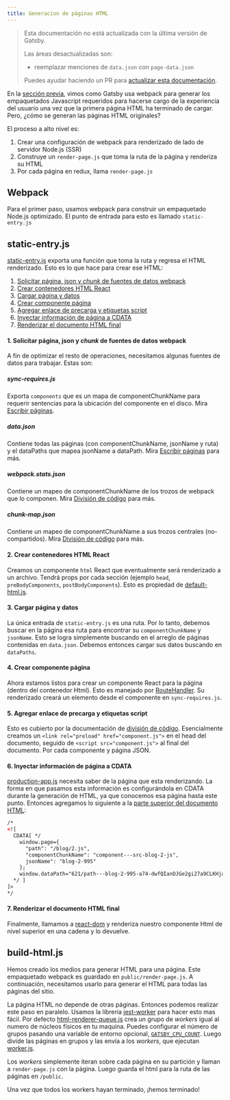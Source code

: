 ```yaml
---
title: Generacion de páginas HTML
---
```


> Esta documentación no está actualizada con la última versión de Gatsby.
>
> Las áreas desactualizadas son:
>
> - reemplazar menciones de `data.json` con `page-data.json`
>
> Puedes ayudar haciendo un PR para [actualizar esta documentación](https://github.com/gatsbyjs/gatsby/issues/14228).

En la [sección previa](/docs/production-app/), vimos como Gatsby usa webpack para generar los empaquetados Javascript requeridos para hacerse cargo de la experiencia del usuario una vez que la primera página HTML ha terminado de cargar. Pero, ¿cómo se generan las páginas HTML originales?

El proceso a alto nivel es:

1. Crear una configuración de webpack para renderizado de lado de servidor Node.js (SSR)
1. Construye un `render-page.js` que toma la ruta de la página y renderiza su HTML
1. Por cada página en redux, llama `render-page.js`

## Webpack

Para el primer paso, usamos webpack para construir un empaquetado Node.js optimizado. El punto de entrada para esto es llamado `static-entry.js`

## static-entry.js

[static-entry.js](https://github.com/gatsbyjs/gatsby/blob/master/packages/gatsby/cache-dir/static-entry.js) exporta una función que toma la ruta y regresa el HTML renderizado. Esto es lo que hace para crear ese HTML:

1. [Solicitar página, json y _chunk_ de fuentes de datos webpack](/docs/html-generation/#1-require-page-json-and-webpack-chunk-data-sources)
2. [Crear contenedores HTML React](/docs/html-generation/#2-create-html-react-container)
3. [Cargar página y datos](/docs/html-generation/#3-load-page-and-data)
4. [Crear componente página](/docs/html-generation/#4-create-page-component)
5. [Agregar enlace de precarga y etiquetas script](/docs/html-generation/#5-add-preload-link-and-script-tags)
6. [Inyectar información de página a CDATA](/docs/html-generation/#6-inject-page-info-to-cdata)
7. [Renderizar el documento HTML final](/docs/html-generation/#7-render-final-html-document)

#### 1. Solicitar página, json y _chunk_ de fuentes de datos webpack

A fin de optimizar el resto de operaciones, necesitamos algunas fuentes de datos para trabajar. Estas son:

##### sync-requires.js

Exporta `components` que es un mapa de componentChunkName para requerir sentencias para la ubicación del componente en el disco. Mira [Escribir páginas](/docs/write-pages/#sync-requiresjs).

##### data.json

Contiene todas las páginas (con componentChunkName, jsonName y ruta) y el dataPaths que mapea jsonName a dataPath. Mira [Escribir páginas](/docs/write-pages/#datajson) para más.

##### webpack.stats.json

Contiene un mapeo de componentChunkName de los trozos de webpack que lo componen. Mira [División de código](/docs/how-code-splitting-works/#webpackstatsjson) para más.

##### chunk-map.json

Contiene un mapeo de componentChunkName a sus trozos centrales (no-compartidos). Mira [División de código](/docs/how-code-splitting-works/#chunk-mapjson) para más.

#### 2. Crear contenedores HTML React

Creamos un componente `html` React que eventualmente será renderizado a un archivo. Tendrá props por cada sección (ejemplo `head`, `preBodyComponents`, `postBodyComponents`). Esto es propiedad de [default-html.js](https://github.com/gatsbyjs/gatsby/blob/master/packages/gatsby/cache-dir/default-html.js).

#### 3. Cargar página y datos

La única entrada de `static-entry.js` es una ruta. Por lo tanto, debemos buscar en la página esa ruta para encontrar su `componentChunkName` y `jsonName`. Esto se logra simplemente buscando en el arreglo de páginas contenidas en `data.json`. Debemos entonces cargar sus datos buscando en `dataPaths`.

#### 4. Crear componente página

Ahora estamos listos para crear un componente React para la página (dentro del contenedor Html). Esto es manejado por [RouteHandler](https://github.com/gatsbyjs/gatsby/blob/master/packages/gatsby/cache-dir/static-entry.js#L123). Su renderizado creará un elemento desde el componente en `sync-requires.js`.

#### 5. Agregar enlace de precarga y etiquetas script

Esto es cubierto por la documentación de [división de código](/docs/how-code-splitting-works/#construct-link-and-script-tags-for-current-page). Esencialmente creamos un `<link rel="preload" href="component.js">` en el head del documento, seguido de `<script src="component.js">` al final del documento. Por cada componente y página JSON.

#### 6. Inyectar información de página a CDATA

[production-app.js](/docs/production-app/#first-load) necesita saber de la página que esta renderizando. La forma en que pasamos esta información es configurándola en CDATA durante la generación de HTML, ya que conocemos esa página hasta este punto. Entonces agregamos lo siguiente a la [parte superior del documento HTML](https://github.com/gatsbyjs/gatsby/blob/master/packages/gatsby/cache-dir/static-entry.js#L325):

```html
/*
<![
  CDATA[ */
    window.page={
      "path": "/blog/2.js",
      "componentChunkName": "component---src-blog-2-js",
      jsonName": "blog-2-995"
    };
    window.dataPath="621/path---blog-2-995-a74-dwfQIanOJGe2gi27a9CLKHjamc";
  */ ]
]>
*/
```

#### 7. Renderizar el documento HTML final

Finalmente, llamamos a [react-dom](https://reactjs.org/docs/react-dom.html) y renderiza nuestro componente Html de nivel superior en una cadena y lo devuelve.

## build-html.js

Hemos creado los medios para generar HTML para una página. Este empaquetado webpack es guardado en `public/render-page.js`. A continuación, necesitamos usarlo para generar el HTML para todas las páginas del sitio.

La página HTML no depende de otras páginas. Entonces podemos realizar este paso en paralelo. Usamos la librería [jest-worker](https://github.com/facebook/jest/tree/master/packages/jest-worker) para hacer esto mas fácil. Por defecto [html-renderer-queue.js](https://github.com/gatsbyjs/gatsby/blob/master/packages/gatsby/src/utils/html-renderer-queue.js) crea un grupo de _workers_ igual al numero de núcleos físicos en tu maquina. Puedes configurar el número de grupos pasando una variable de entorno opcional, [`GATSBY_CPU_COUNT`](/docs/multi-core-builds). Luego divide las páginas en grupos y las envía a los _workers_, que ejecutan [worker.js](https://github.com/gatsbyjs/gatsby/blob/master/packages/gatsby/src/utils/worker.js).

Los _workers_ simplemente iteran sobre cada página en su partición y llaman a `render-page.js` con la página. Luego guarda el html para la ruta de las páginas en `/public`.

Una vez que todos los workers hayan terminado, ¡hemos terminado!
